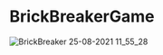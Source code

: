 # BrickBreakerGame
![BrickBreaker 25-08-2021 11_55_28](https://user-images.githubusercontent.com/75157309/130737971-00347880-d3e1-43f8-9516-0ff60178afdf.png)
